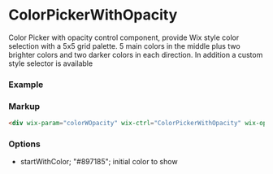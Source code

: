 # ColorPickerWithOpacity

Color Picker with opacity control component, provide Wix style color selection with a 5x5 grid palette. 5 main colors in the middle plus two brighter colors and two darker colors in each direction. In addition a custom style selector is available

### Example

### Markup
```html
<div wix-param="colorWOpacity" wix-ctrl="ColorPickerWithOpacity" wix-options="{startWithColor: 'color-3'}"></div>
```

### Options

* startWithColor; "#897185"; initial color to show
